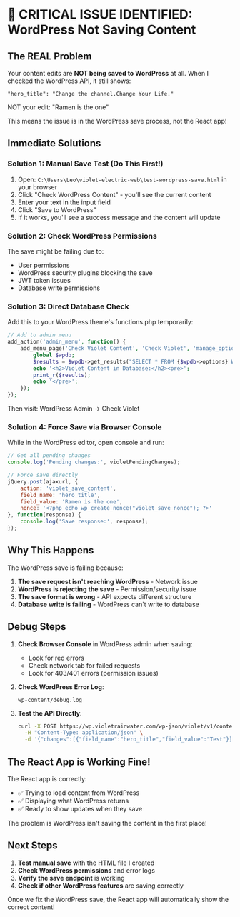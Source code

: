 # 🚨 CRITICAL ISSUE IDENTIFIED: WordPress Not Saving Content

## The REAL Problem
Your content edits are **NOT being saved to WordPress** at all. When I checked the WordPress API, it still shows:
```
"hero_title": "Change the channel.Change Your Life."
```

NOT your edit: "Ramen is the one"

This means the issue is in the WordPress save process, not the React app!

## Immediate Solutions

### Solution 1: Manual Save Test (Do This First!)
1. Open: `C:\Users\Leo\violet-electric-web\test-wordpress-save.html` in your browser
2. Click "Check WordPress Content" - you'll see the current content
3. Enter your text in the input field
4. Click "Save to WordPress"
5. If it works, you'll see a success message and the content will update

### Solution 2: Check WordPress Permissions
The save might be failing due to:
- User permissions
- WordPress security plugins blocking the save
- JWT token issues
- Database write permissions

### Solution 3: Direct Database Check
Add this to your WordPress theme's functions.php temporarily:
```php
// Add to admin menu
add_action('admin_menu', function() {
    add_menu_page('Check Violet Content', 'Check Violet', 'manage_options', 'check-violet', function() {
        global $wpdb;
        $results = $wpdb->get_results("SELECT * FROM {$wpdb->options} WHERE option_name LIKE 'violet_%'");
        echo '<h2>Violet Content in Database:</h2><pre>';
        print_r($results);
        echo '</pre>';
    });
});
```

Then visit: WordPress Admin → Check Violet

### Solution 4: Force Save via Browser Console
While in the WordPress editor, open console and run:
```javascript
// Get all pending changes
console.log('Pending changes:', violetPendingChanges);

// Force save directly
jQuery.post(ajaxurl, {
    action: 'violet_save_content',
    field_name: 'hero_title',
    field_value: 'Ramen is the one',
    nonce: '<?php echo wp_create_nonce("violet_save_nonce"); ?>'
}, function(response) {
    console.log('Save response:', response);
});
```

## Why This Happens

The WordPress save is failing because:

1. **The save request isn't reaching WordPress** - Network issue
2. **WordPress is rejecting the save** - Permission/security issue
3. **The save format is wrong** - API expects different structure
4. **Database write is failing** - WordPress can't write to database

## Debug Steps

1. **Check Browser Console** in WordPress admin when saving:
   - Look for red errors
   - Check network tab for failed requests
   - Look for 403/401 errors (permission issues)

2. **Check WordPress Error Log**:
   ```
   wp-content/debug.log
   ```

3. **Test the API Directly**:
   ```bash
   curl -X POST https://wp.violetrainwater.com/wp-json/violet/v1/content/save-batch \
     -H "Content-Type: application/json" \
     -d '{"changes":[{"field_name":"hero_title","field_value":"Test"}]}'
   ```

## The React App is Working Fine!

The React app is correctly:
- ✅ Trying to load content from WordPress
- ✅ Displaying what WordPress returns
- ✅ Ready to show updates when they save

The problem is WordPress isn't saving the content in the first place!

## Next Steps

1. **Test manual save** with the HTML file I created
2. **Check WordPress permissions** and error logs
3. **Verify the save endpoint** is working
4. **Check if other WordPress features** are saving correctly

Once we fix the WordPress save, the React app will automatically show the correct content!
